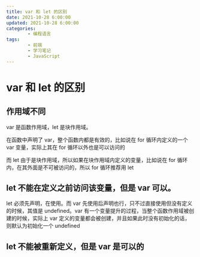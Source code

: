 ```yaml
---
title: var 和 let 的区别
date: 2021-10-28 6:00:00
updated: 2021-10-28 6:00:00
categories:
        - 编程语言
tags:
        - 前端
        - 学习笔记
        - JavaScript
---
```


# var 和 let 的区别

## 作用域不同

var 是函数作用域，let 是块作用域。

在函数中声明了 var，整个函数内都是有效的，比如说在 for 循环内定义的一个 var 变量，实际上其在 for 循环以外也是可以访问的

而 let 由于是块作用域，所以如果在块作用域内定义的变量，比如说在 for 循环内，在其外面是不可被访问的，所以 for 循环推荐用 let

## let 不能在定义之前访问该变量，但是 var 可以。

let 必须先声明，在使用。而 var 先使用后声明也行，只不过直接使用但没有定义的时候，其值是 undefined。var 有一个变量提升的过程，当整个函数作用域被创建的时候，实际上 var 定义的变量都会被创建，并且如果此时没有初始化的话，则默认为初始化一个 undefined

## let 不能被重新定义，但是 var 是可以的

